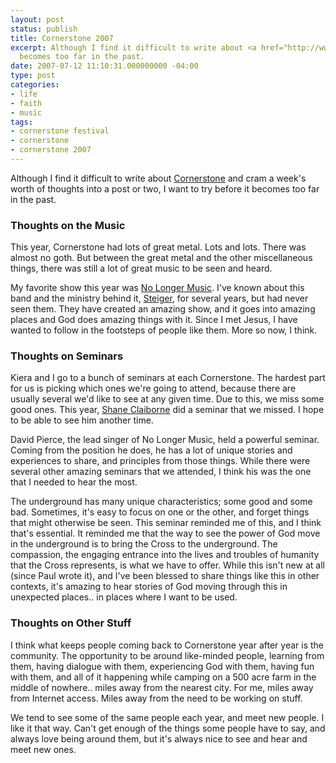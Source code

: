 ```yaml
---
layout: post
status: publish
title: Cornerstone 2007
excerpt: Although I find it difficult to write about <a href="http://www.cornerstonefestival.com/">Cornerstone</a> and cram a week's worth of thoughts into a post or two, I want to try before it
  becomes too far in the past.
date: 2007-07-12 11:10:31.000000000 -04:00
type: post
categories:
- life
- faith
- music
tags:
- cornerstone festival
- cornerstone
- cornerstone 2007
---
```

Although I find it difficult to write about <a href="http://www.cornerstonefestival.com/">Cornerstone</a> and cram a week's worth of thoughts into a post or two, I want to try before it becomes too far in the past.
<h3>Thoughts on the Music</h3>
This year, Cornerstone had lots of great metal. Lots and lots. There was almost no goth. But between the great metal and the other miscellaneous things, there was still a lot of great music to be seen and heard.

My favorite show this year was <a href="http://www.nolongermusic.com/">No Longer Music</a>.  I've known about this band and the ministry behind it, <a href="http://www.steiger.org/">Steiger</a>, for several years, but had never seen them. They have created an amazing show, and it goes into amazing places and God does amazing things with it. Since I met Jesus, I have wanted to follow in the footsteps of people like them. More so now, I think.
<h3>Thoughts on Seminars</h3>
Kiera and I go to a bunch of seminars at each Cornerstone. The hardest part for us is picking which ones we're going to attend, because there are usually several we'd like to see at any given time. Due to this, we miss some good ones. This year, <a href="http://www.thesimpleway.org/index.html">Shane Claiborne</a> did a seminar that we missed. I hope to be able to see him another time.

David Pierce, the lead singer of No Longer Music, held a powerful seminar. Coming from the position he does, he has a lot of unique stories and experiences to share, and principles from those things. While there were several other amazing seminars that we attended, I think his was the one that I needed to hear the most.

The underground has many unique characteristics; some good and some bad. Sometimes, it's easy to focus on one or the other, and forget things that might otherwise be seen. This seminar reminded me of this, and I think that's essential. It reminded me that the way to see the power of God move in the underground is to bring the Cross to the underground. The compassion, the engaging entrance into the lives and troubles of humanity that the Cross represents, is what we have to offer. While this isn't new at all (since Paul wrote it), and I've been blessed to share things like this in other contexts, it's amazing to hear stories of God moving through this in unexpected places.. in places where I want to be used.
<h3>Thoughts on Other Stuff</h3>
I think what keeps people coming back to Cornerstone year after year is the community. The opportunity to be around like-minded people, learning from them, having dialogue with them, experiencing God with them, having fun with them, and all of it happening while camping on a 500 acre farm in the middle of nowhere.. miles away from the nearest city. For me, miles away from Internet access. Miles away from the need to be working on stuff.

We tend to see some of the same people each year, and meet new people. I like it that way. Can't get enough of the things some people have to say, and always love being around them, but it's always nice to see and hear and meet new ones.
